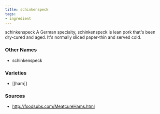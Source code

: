 ```yaml
---
title: schinkenspeck
tags:
- ingredient
---
```

schinkenspeck A German specialty, schinkenspeck is lean pork that's been dry-cured and aged. It's normally sliced paper-thin and served cold.

### Other Names

* schinkenspeck

### Varieties

* [[ham]]

### Sources
* http://foodsubs.com/MeatcureHams.html
